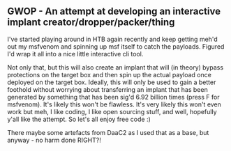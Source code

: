 ## GWOP - An attempt at developing an interactive implant creator/dropper/packer/thing

I've started playing around in HTB again recently and keep getting meh'd out my msfvenom and spinning up msf itself to catch the payloads. Figured I'd wrap it all into a nice little interactive cli tool.

Not only that, but this will also create an implant that will (in theory) bypass protections on the target box and then spin up the actual payload once deployed on the target box. Ideally, this will only be used to gain a better foothold without worrying about transferring an implant that has been generated by something that has been sig'd 6.92 billion times (press F for msfvenom). It's likely this won't be flawless. It's very likely this won't even work but meh, I like coding, I like open sourcing stuff, and well, hopefully y'all like the attempt. So let's all enjoy free code :)

There maybe some artefacts from DaaC2 as I used that as a base, but anyway - no harm done RIGHT?!